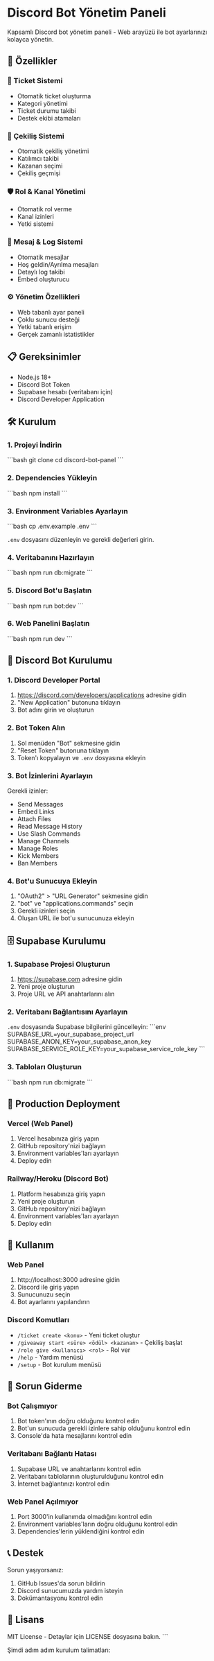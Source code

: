 # Discord Bot Yönetim Paneli

Kapsamlı Discord bot yönetim paneli - Web arayüzü ile bot ayarlarınızı kolayca yönetin.

## 🚀 Özellikler

### 🎫 Ticket Sistemi
- Otomatik ticket oluşturma
- Kategori yönetimi
- Ticket durumu takibi
- Destek ekibi atamaları

### 🎉 Çekiliş Sistemi
- Otomatik çekiliş yönetimi
- Katılımcı takibi
- Kazanan seçimi
- Çekiliş geçmişi

### 🛡️ Rol & Kanal Yönetimi
- Otomatik rol verme
- Kanal izinleri
- Yetki sistemi

### 📝 Mesaj & Log Sistemi
- Otomatik mesajlar
- Hoş geldin/Ayrılma mesajları
- Detaylı log takibi
- Embed oluşturucu

### ⚙️ Yönetim Özellikleri
- Web tabanlı ayar paneli
- Çoklu sunucu desteği
- Yetki tabanlı erişim
- Gerçek zamanlı istatistikler

## 📋 Gereksinimler

- Node.js 18+
- Discord Bot Token
- Supabase hesabı (veritabanı için)
- Discord Developer Application

## 🛠️ Kurulum

### 1. Projeyi İndirin
\`\`\`bash
git clone <repository-url>
cd discord-bot-panel
\`\`\`

### 2. Dependencies Yükleyin
\`\`\`bash
npm install
\`\`\`

### 3. Environment Variables Ayarlayın
\`\`\`bash
cp .env.example .env
\`\`\`

`.env` dosyasını düzenleyin ve gerekli değerleri girin.

### 4. Veritabanını Hazırlayın
\`\`\`bash
npm run db:migrate
\`\`\`

### 5. Discord Bot'u Başlatın
\`\`\`bash
npm run bot:dev
\`\`\`

### 6. Web Panelini Başlatın
\`\`\`bash
npm run dev
\`\`\`

## 🔧 Discord Bot Kurulumu

### 1. Discord Developer Portal
1. https://discord.com/developers/applications adresine gidin
2. "New Application" butonuna tıklayın
3. Bot adını girin ve oluşturun

### 2. Bot Token Alın
1. Sol menüden "Bot" sekmesine gidin
2. "Reset Token" butonuna tıklayın
3. Token'ı kopyalayın ve `.env` dosyasına ekleyin

### 3. Bot İzinlerini Ayarlayın
Gerekli izinler:
- Send Messages
- Embed Links
- Attach Files
- Read Message History
- Use Slash Commands
- Manage Channels
- Manage Roles
- Kick Members
- Ban Members

### 4. Bot'u Sunucuya Ekleyin
1. "OAuth2" > "URL Generator" sekmesine gidin
2. "bot" ve "applications.commands" seçin
3. Gerekli izinleri seçin
4. Oluşan URL ile bot'u sunucunuza ekleyin

## 🗄️ Supabase Kurulumu

### 1. Supabase Projesi Oluşturun
1. https://supabase.com adresine gidin
2. Yeni proje oluşturun
3. Proje URL ve API anahtarlarını alın

### 2. Veritabanı Bağlantısını Ayarlayın
`.env` dosyasında Supabase bilgilerini güncelleyin:
\`\`\`env
SUPABASE_URL=your_supabase_project_url
SUPABASE_ANON_KEY=your_supabase_anon_key
SUPABASE_SERVICE_ROLE_KEY=your_supabase_service_role_key
\`\`\`

### 3. Tabloları Oluşturun
\`\`\`bash
npm run db:migrate
\`\`\`

## 🚀 Production Deployment

### Vercel (Web Panel)
1. Vercel hesabınıza giriş yapın
2. GitHub repository'nizi bağlayın
3. Environment variables'ları ayarlayın
4. Deploy edin

### Railway/Heroku (Discord Bot)
1. Platform hesabınıza giriş yapın
2. Yeni proje oluşturun
3. GitHub repository'nizi bağlayın
4. Environment variables'ları ayarlayın
5. Deploy edin

## 📝 Kullanım

### Web Panel
1. http://localhost:3000 adresine gidin
2. Discord ile giriş yapın
3. Sunucunuzu seçin
4. Bot ayarlarını yapılandırın

### Discord Komutları
- `/ticket create <konu>` - Yeni ticket oluştur
- `/giveaway start <süre> <ödül> <kazanan>` - Çekiliş başlat
- `/role give <kullanıcı> <rol>` - Rol ver
- `/help` - Yardım menüsü
- `/setup` - Bot kurulum menüsü

## 🐛 Sorun Giderme

### Bot Çalışmıyor
1. Bot token'ının doğru olduğunu kontrol edin
2. Bot'un sunucuda gerekli izinlere sahip olduğunu kontrol edin
3. Console'da hata mesajlarını kontrol edin

### Veritabanı Bağlantı Hatası
1. Supabase URL ve anahtarlarını kontrol edin
2. Veritabanı tablolarının oluşturulduğunu kontrol edin
3. İnternet bağlantınızı kontrol edin

### Web Panel Açılmıyor
1. Port 3000'in kullanımda olmadığını kontrol edin
2. Environment variables'ların doğru olduğunu kontrol edin
3. Dependencies'lerin yüklendiğini kontrol edin

## 📞 Destek

Sorun yaşıyorsanız:
1. GitHub Issues'da sorun bildirin
2. Discord sunucumuzda yardım isteyin
3. Dokümantasyonu kontrol edin

## 📄 Lisans

MIT License - Detaylar için LICENSE dosyasına bakın.
\`\`\`

Şimdi adım adım kurulum talimatları:
